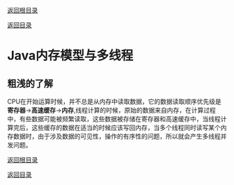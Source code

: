 [返回根目录](/README.md)

[返回目录](../README.md)

# Java内存模型与多线程

## 粗浅的了解

CPU在开始运算时候，并不总是从内存中读取数据，它的数据读取顺序优先级是**寄存器**->**高速缓存**->**内存**,线程计算的时候，原始的数据来自内存，在计算过程中，有些数据可能被频繁读取，这些数据被存储在寄存器和高速缓存中，当线程计算完后，这些缓存的数据在适当的时候应该写回内存，当多个线程同时读写某个内存数据时，由于涉及数据的可见性，操作的有序性的问题，所以就会产生多线程并发问题。



[返回根目录](/README.md)

[返回目录](../README.md)
